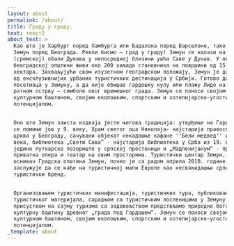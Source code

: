 ```yaml
---
layout: about
permalink: /about/
title: Граду у градy.
text: текст2
about_text: >
  Као што је Харбург поред Хамбурга или Бадалона поред Барселоне, тако је и
  Земун поред Београда. Рекли бисмо – град у граду! Земун се налази на десној
  (сремској) обали Дунава у непосредној близини ушћа Саве у Дунав. У овој
  београдској општини живи око 200 хиљада становника на површини од 15.356
  хектара. Захваљујући свом изузетном географском положају, Земун је данас једна
  од ексклузивнијих урбаних туристичких дестинација у Србији. Готово да нема
  посетиоца у Земуну, а да није обишао гардошку кулу или плажу Лидо на Великом
  ратном острву – симболе овог времешног града. Земун се поноси својом богатом
  културном баштином, својим еколошким, спортским и хотелијарско-угоститељским
  потенцијалом.


  Оно што Земун заиста издваја јесте његова традиција: утврђење на Гардошу које
  се помиње још у 9. веку, Храм светог оца Николаја- најстарија православна
  црква у Београду, сачувани објекат некадашње кафане ''Бели медвед'' из 18.
  века, библиотека „Свети Сава” - најстарија библиотека у Срба из 19. века,
  једино луткарско позориште у српској престоници и „Мадленијанум” - прва
  приватна опера и театар на овим просторима. Туристички центар Земун, чији је
  оснивач Градска општина Земун, почео је са радом априла 2010. године. Земун
  заслужује да се нађе на туристичкој мапи Европе као несвакидашњи српски
  туристички бренд.


  Организовањем туристичких манифестација, туристичких тура, публиковањем
  туристичког материјала, сарадњом са туристичким посленицима у Земуну и
  присуством на сајму туризма са задовољством предствљамо природно богадство и
  културну баштину древног „града под Гардошем”. Земун се поноси својом богатом
  културном баштином, својим еколошким, спортским и хотелијарско-угоститељским
  потенцијалом.
_template: about
---
```



















